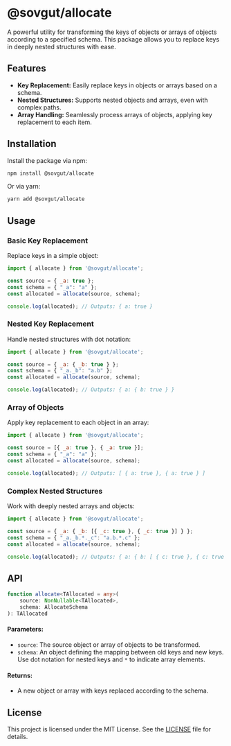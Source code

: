 # @sovgut/allocate

A powerful utility for transforming the keys of objects or arrays of objects according to a specified schema. This package allows you to replace keys in deeply nested structures with ease.

## Features

- **Key Replacement:** Easily replace keys in objects or arrays based on a schema.
- **Nested Structures:** Supports nested objects and arrays, even with complex paths.
- **Array Handling:** Seamlessly process arrays of objects, applying key replacement to each item.

## Installation

Install the package via npm:

```bash
npm install @sovgut/allocate
```

Or via yarn:

```bash
yarn add @sovgut/allocate
```

## Usage

### Basic Key Replacement

Replace keys in a simple object:

```javascript
import { allocate } from '@sovgut/allocate';

const source = { _a: true };
const schema = { "_a": "a" };
const allocated = allocate(source, schema);

console.log(allocated); // Outputs: { a: true }
```

### Nested Key Replacement

Handle nested structures with dot notation:

```javascript
import { allocate } from '@sovgut/allocate';

const source = { _a: { _b: true } };
const schema = { "_a._b": "a.b" };
const allocated = allocate(source, schema);

console.log(allocated); // Outputs: { a: { b: true } }
```

### Array of Objects

Apply key replacement to each object in an array:

```javascript
import { allocate } from '@sovgut/allocate';

const source = [{ _a: true }, { _a: true }];
const schema = { "_a": "a" };
const allocated = allocate(source, schema);

console.log(allocated); // Outputs: [ { a: true }, { a: true } ]
```

### Complex Nested Structures

Work with deeply nested arrays and objects:

```javascript
import { allocate } from '@sovgut/allocate';

const source = { _a: { _b: [{ _c: true }, { _c: true }] } };
const schema = { "_a._b.*._c": "a.b.*.c" };
const allocated = allocate(source, schema);

console.log(allocated); // Outputs: { a: { b: [ { c: true }, { c: true } ] } }
```

## API

```ts
function allocate<TAllocated = any>(
    source: NonNullable<TAllocated>, 
    schema: AllocateSchema
): TAllocated
```

#### Parameters:
- `source`: The source object or array of objects to be transformed.
- `schema`: An object defining the mapping between old keys and new keys. Use dot notation for nested keys and `*` to indicate array elements.

#### Returns:
- A new object or array with keys replaced according to the schema.

## License

This project is licensed under the MIT License. See the [LICENSE](./LICENSE) file for details.
